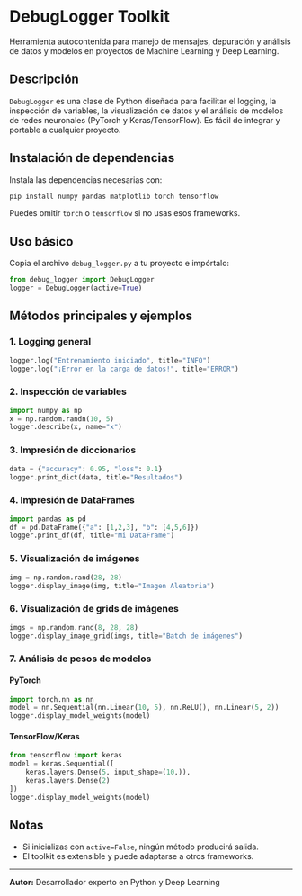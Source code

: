 # DebugLogger Toolkit

Herramienta autocontenida para manejo de mensajes, depuración y análisis de datos y modelos en proyectos de Machine Learning y Deep Learning.

## Descripción

`DebugLogger` es una clase de Python diseñada para facilitar el logging, la inspección de variables, la visualización de datos y el análisis de modelos de redes neuronales (PyTorch y Keras/TensorFlow). Es fácil de integrar y portable a cualquier proyecto.

## Instalación de dependencias

Instala las dependencias necesarias con:

```bash
pip install numpy pandas matplotlib torch tensorflow
```

Puedes omitir `torch` o `tensorflow` si no usas esos frameworks.

## Uso básico

Copia el archivo `debug_logger.py` a tu proyecto e impórtalo:

```python
from debug_logger import DebugLogger
logger = DebugLogger(active=True)
```

## Métodos principales y ejemplos

### 1. Logging general
```python
logger.log("Entrenamiento iniciado", title="INFO")
logger.log("¡Error en la carga de datos!", title="ERROR")
```

### 2. Inspección de variables
```python
import numpy as np
x = np.random.randn(10, 5)
logger.describe(x, name="x")
```

### 3. Impresión de diccionarios
```python
data = {"accuracy": 0.95, "loss": 0.1}
logger.print_dict(data, title="Resultados")
```

### 4. Impresión de DataFrames
```python
import pandas as pd
df = pd.DataFrame({"a": [1,2,3], "b": [4,5,6]})
logger.print_df(df, title="Mi DataFrame")
```

### 5. Visualización de imágenes
```python
img = np.random.rand(28, 28)
logger.display_image(img, title="Imagen Aleatoria")
```

### 6. Visualización de grids de imágenes
```python
imgs = np.random.rand(8, 28, 28)
logger.display_image_grid(imgs, title="Batch de imágenes")
```

### 7. Análisis de pesos de modelos
#### PyTorch
```python
import torch.nn as nn
model = nn.Sequential(nn.Linear(10, 5), nn.ReLU(), nn.Linear(5, 2))
logger.display_model_weights(model)
```
#### TensorFlow/Keras
```python
from tensorflow import keras
model = keras.Sequential([
    keras.layers.Dense(5, input_shape=(10,)),
    keras.layers.Dense(2)
])
logger.display_model_weights(model)
```

## Notas
- Si inicializas con `active=False`, ningún método producirá salida.
- El toolkit es extensible y puede adaptarse a otros frameworks.

---

**Autor:** Desarrollador experto en Python y Deep Learning 